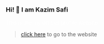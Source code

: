 ### Hi! 👋 I am Kazim Safi
<p style="color:white">
 This is the my official profile website.
</p>

> [click here](https://thekazimsafi.github.io/profile) to go to the website
